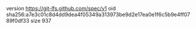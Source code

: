 version https://git-lfs.github.com/spec/v1
oid sha256:a7e3c01c8d4dd9dea4f05349a313973be9d2e17ea0e1f6c5b9e4ff0789f0df33
size 937
